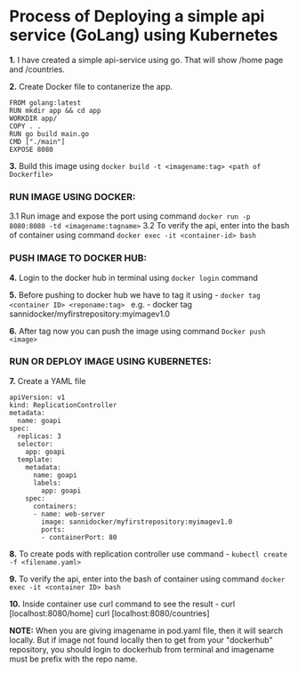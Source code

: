 # Process of Deploying a simple api service (GoLang) using Kubernetes 

**1.** I have created a simple api-service using go. That will show /home page and /countries.

**2.** Create Docker file to contanerize the app.

```
FROM golang:latest
RUN mkdir app && cd app
WORKDIR app/
COPY . .
RUN go build main.go
CMD ["./main"]
EXPOSE 8080
```

**3.** Build this image using 
            ```docker build -t <imagename:tag> <path of Dockerfile>```

### RUN IMAGE USING DOCKER:
   3.1 Run image and expose the port using command
            ```docker run -p 8080:8080 -td <imagename:tagname>```
   3.2 To verify the api, enter into the bash of container using command
            ```docker exec -it <container-id> bash```

### PUSH IMAGE TO DOCKER HUB:
**4.** Login to the docker hub in terminal using ```docker login``` command

**5.** Before pushing to docker hub we have to tag it using -
       ```docker tag <container ID> <reponame:tag> ```
    e.g. - docker tag <container-id> sannidocker/myfirstrepository:myimagev1.0

**6.** After tag now you can push the image using command 
       ```Docker push <image>```

### RUN OR DEPLOY IMAGE USING KUBERNETES:
**7.** Create a YAML file 

```
apiVersion: v1
kind: ReplicationController
metadata:
  name: goapi
spec:
  replicas: 3
  selector:
    app: goapi
  template:
    metadata:
      name: goapi
      labels:
        app: goapi
    spec:
      containers:
      - name: web-server
        image: sannidocker/myfirstrepository:myimagev1.0
        ports:
        - containerPort: 80
```

**8.** To create pods with replication controller use command - 
        ```kubectl create -f <filename.yaml>```

**9.** To verify the api, enter into the bash of container using command
        ```docker exec -it <container ID> bash```

**10.** Inside container use curl command to see the result - 
        curl [localhost:8080/home]
        curl [localhost:8080/countries]
        
**NOTE:** When you are giving imagename in pod.yaml file, then it will search locally. But if image not found locally             then to get from your "dockerhub" repository, you should login to dockerhub from terminal and imagename must be             prefix with the repo name.
